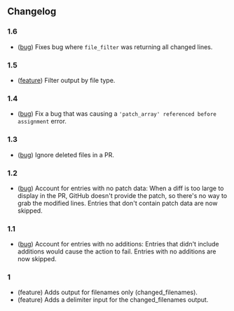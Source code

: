 ## Changelog

### 1.6

- ([bug][6]) Fixes bug where `file_filter` was returning all changed lines.

[6]: https://github.com/hestonhoffman/changed-lines/pull/11

### 1.5

- ([feature][5]) Filter output by file type.

[5]: https://github.com/hestonhoffman/changed-lines/pull/10

### 1.4

- ([bug][4]) Fix a bug that was causing a `'patch_array' referenced before assignment` error.

[4]: https://github.com/hestonhoffman/changed-lines/pull/9

### 1.3

- ([bug][3]) Ignore deleted files in a PR.

[3]: https://github.com/hestonhoffman/changed-lines/pull/6

### 1.2

- ([bug][2]) Account for entries with no patch data: When a diff is too large to display in the PR, GitHub doesn't provide the patch, so there's no way to grab the modified lines. Entries that don't contain patch data are now skipped.

[2]: https://github.com/hestonhoffman/changed-lines/pull/5

### 1.1

- ([bug][1]) Account for entries with no additions: Entries that didn't include additions would cause the action to fail. Entries with no additions are now skipped.

[1]: https://github.com/hestonhoffman/changed-lines/commit/73fec4dd4b78a0a29de46a8660f492f3f2eef70f

### 1

- (feature) Adds output for filenames only (changed_filenames).
- (feature) Adds a delimiter input for the changed_filenames output.



